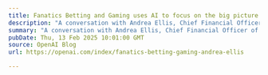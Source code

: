 ```yaml
---
title: Fanatics Betting and Gaming uses AI to focus on the big picture
description: "A conversation with Andrea Ellis, Chief Financial Officer of Fanatics Betting and Gaming."
summary: "A conversation with Andrea Ellis, Chief Financial Officer of Fanatics Betting and Gaming."
pubDate: Thu, 13 Feb 2025 10:01:00 GMT
source: OpenAI Blog
url: https://openai.com/index/fanatics-betting-gaming-andrea-ellis

---
```


